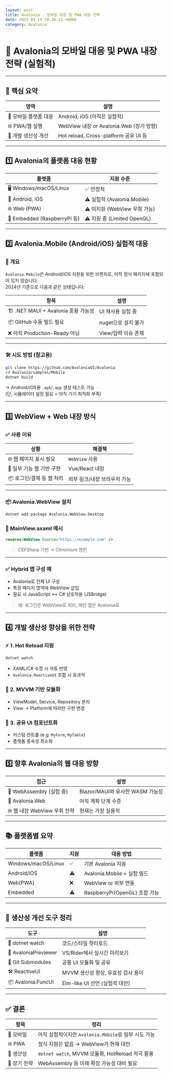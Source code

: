 ```yaml
---
layout: post
title: Avalonia - 모바일 대응 및 PWA 내장 전략
date: 2025-03-15 20:20:23 +0900
category: Avalonia
---
```

# 📱 Avalonia의 모바일 대응 및 PWA 내장 전략 (실험적)

---

## 🎯 핵심 요약

| 영역 | 설명 |
|------|------|
| 📱 모바일 플랫폼 대응 | Android, iOS (아직은 실험적) |
| 🌐 PWA/웹 실행 | WebView 내장 or Avalonia.Web (장기 방향) |
| 🧪 개발 생산성 개선 | Hot reload, Cross-platform 공유 UI 등

---

## 1️⃣ Avalonia의 플랫폼 대응 현황

| 플랫폼 | 지원 수준 |
|--------|------------|
| 🖥️ Windows/macOS/Linux | ✅ 안정적 |
| 📱 Android, iOS         | ⚠️ 실험적 (Avalonia.Mobile) |
| 🌐 Web (PWA)            | ⚠️ 미지원 (WebView 우회 가능) |
| 🧩 Embedded (RaspberryPi 등) | ⚠️ 지원 중 (Limited OpenGL) |

---

## 2️⃣ Avalonia.Mobile (Android/iOS) 실험적 대응

### 🔬 개요

`Avalonia.Mobile`은 Android/iOS 지원을 위한 브랜치로, 아직 정식 패키지에 포함되어 있지 않습니다.  
2024년 기준으로 다음과 같은 상태입니다:

| 항목 | 설명 |
|------|------|
| 🏗️ .NET MAUI + Avalonia 혼용 가능성 | UI 재사용 실험 중 |
| 📦 GitHub 수동 빌드 필요 | nuget으로 설치 불가 |
| ❌ 아직 Production-Ready 아님 | View/입력 이슈 존재 |

---

### 🛠️ 시도 방법 (참고용)

```bash
git clone https://github.com/AvaloniaUI/Avalonia
cd Avalonia/samples/Mobile
dotnet build
```

→ Android/iOS용 `.apk`/`.app` 생성 테스트 가능  
(단, 시뮬레이터 설정 필요 + 아직 기기 최적화 부족)

---

## 3️⃣ WebView + Web 내장 방식

### ✅ 사용 이유

| 상황 | 해결책 |
|------|--------|
| 🌐 웹 페이지 표시 필요 | `WebView` 사용 |
| 🧱 일부 기능 웹 기반 구현 | Vue/React 내장 |
| 📦 로그인/결제 등 웹 처리 | 외부 링크/내장 브라우저 가능 |

---

### 📦 Avalonia.WebView 설치

```bash
dotnet add package Avalonia.WebView.Desktop
```

### 📄 MainView.axaml 예시

```xml
<avares:WebView Source="https://example.com" />
```

> CEFSharp 기반 → Chromium 엔진

---

### ✅ Hybrid 앱 구성 예

- Avalonia로 전체 UI 구성
- 특정 페이지 영역에 WebView 삽입
- 필요 시 JavaScript ↔ C# 상호작용 (JSBridge)

> 예: 로그인은 WebView로 처리, 메인 앱은 Avalonia로

---

## 4️⃣ 개발 생산성 향상을 위한 전략

### ⚡ 1. Hot Reload 지원

```bash
dotnet watch
```

- XAML/C# 수정 시 자동 반영
- `Avalonia.ReactiveUI` 조합 시 효과적

### 🧩 2. MVVM 기반 모듈화

- ViewModel, Service, Repository 분리
- View → Platform에 따라만 구현 변경

### 🔄 3. 공유 UI 컴포넌트화

- 커스텀 컨트롤 (e.g. `MyForm`, `MyTable`)
- 플랫폼 종속성 최소화

---

## 5️⃣ 향후 Avalonia의 웹 대응 방향

| 접근 | 설명 |
|------|------|
| 🔧 WebAssembly (실험 중) | Blazor/MAUI와 유사한 WASM 가능성 |
| 🧪 Avalonia.Web | 아직 계획 단계 수준 |
| 🌐 웹 내장 WebView 우회 전략 | 현재는 가장 실용적 |

---

## 📚 플랫폼별 요약

| 플랫폼 | 지원 | 대응 방법 |
|--------|------|-----------|
| Windows/macOS/Linux | ✅ | 기본 Avalonia 지원 |
| Android/iOS         | ⚠️ | Avalonia.Mobile + 실험 빌드 |
| Web(PWA)            | ❌ | WebView or 외부 연동 |
| Embedded            | ⚠️ | RaspberryPi(OpenGL) 조합 가능 |

---

## 📌 생산성 개선 도구 정리

| 도구 | 설명 |
|------|------|
| 🔄 dotnet watch | 코드/스타일 핫리로드 |
| 🧪 AvaloniaPreviewer | VS/Rider에서 실시간 미리보기 |
| 🧱 Git Submodules | 공통 UI 모듈화 및 공유 |
| 🛠️ ReactiveUI | MVVM 생산성 향상, 유효성 검사 용이 |
| 📦 Avalonia.FuncUI | Elm-like UI 선언 (실험적 대안)

---

## ✅ 결론

| 항목 | 정리 |
|------|------|
| 📱 모바일 | 아직 실험적이지만 `Avalonia.Mobile`로 일부 시도 가능 |
| 🌐 PWA | 정식 지원은 없음 → WebView가 현재 대안 |
| 🧪 생산성 | `dotnet watch`, MVVM 모듈화, HotReload 적극 활용 |
| 🧩 장기 전략 | WebAssembly 등 미래 확장 가능성 대비 필요
